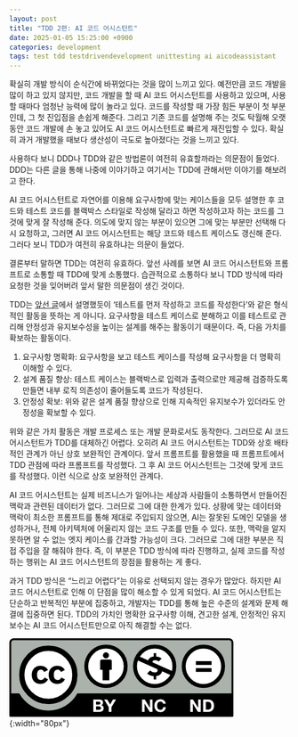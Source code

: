 ```yaml
---
layout: post
title: "TDD 2편: AI 코드 어시스턴트"
date: 2025-01-05 15:25:00 +0900
categories: development
tags: test tdd testdrivendevelopment unittesting ai aicodeassistant
---
```


확실히 개발 방식이 순식간에 바뀌었다는 것을 많이 느끼고 있다. 예전만큼 코드 개발을 많이 하고 있지 않지만, 코드 개발을 할 때 AI 코드 어시스턴트를 사용하고 있으며, 사용할 때마다 엄청난 능력에 많이 놀라고 있다. 코드를 작성할 때 가장 힘든 부분이 첫 부분인데, 그 첫 진입점을 손쉽게 해준다. 그리고 기존 코드를 설명해 주는 것도 탁월해 오랫동안 코드 개발에 손 놓고 있어도 AI 코드 어시스턴트로 빠르게 재진입할 수 있다. 확실히 과거 개발했을 때보다 생산성이 극도로 높아졌다는 것을 느끼고 있다.

사용하다 보니 DDD나 TDD와 같은 방법론이 여전히 유효할까라는 의문점이 들었다. DDD는 다른 글을 통해 나중에 이야기하고 여기서는 TDD에 관해서만 이야기를 해보려고 한다.

AI 코드 어시스턴트로 자연어를 이용해 요구사항에 맞는 케이스들을 모두 설명한 후 코드와 테스트 코드를 블랙박스 스타일로 작성해 달라고 하면 작성하고자 하는 코드를 그것에 맞게 잘 작성해 준다. 의도에 맞지 않는 부분이 있으면 그에 맞는 부분만 선택해 다시 요청하고, 그러면 AI 코드 어시스턴트는 해당 코드와 테스트 케이스도 갱신해 준다. 그러다 보니 TDD가 여전히 유효하냐는 의문이 들었다.

결론부터 말하면 TDD는 여전히 유효하다. 앞선 사례를 보면 AI 코드 어시스턴트와 프롬프트로 소통할 때 TDD에 맞게 소통했다. 습관적으로 소통하다 보니 TDD 방식에 따라 요청한 것을 잊어버려 앞서 말한 의문점이 생긴 것이다.

TDD는 [앞선 글](https://shawn72km.github.io/development/2023/02/05/tdd-n01-about.html)에서 설명했듯이 ‘테스트를 먼저 작성하고 코드를 작성한다’와 같은 형식적인 활동을 뜻하는 게 아니다. 요구사항을 테스트 케이스로 분해하고 이를 테스트로 관리해 안정성과 유지보수성을 높이는 설계를 해주는 활동이기 때문이다. 즉, 다음 가치를 확보하는 활동이다.

1. 요구사항 명확화: 요구사항을 보고 테스트 케이스를 작성해 요구사항을 더 명확히 이해할 수 있다.
2. 설계 품질 향상: 테스트 케이스는 블랙박스로 입력과 출력으로만 제공해 검증하도록 만들면 내부 로직 의존성이 줄어들도록 코드가 작성된다.
3. 안정성 확보: 위와 같은 설계 품질 향상으로 인해 지속적인 유지보수가 있더라도 안정성을 확보할 수 있다.

위와 같은 가치 활동은 개발 프로세스 또는 개발 문화로서도 동작한다. 그러므로 AI 코드 어시스턴트가 TDD를 대체하긴 어렵다. 오히려 AI 코드 어시스턴트는 TDD와 상호 배타적인 관계가 아닌 상호 보완적인 관계이다. 앞서 프롬프트를 활용했을 때 프롬프트에서 TDD 관점에 따라 프롬프트를 작성했다. 그 후 AI 코드 어시스턴트는 그것에 맞게 코드를 작성했다. 이런 식으로 상호 보완적인 관계다.

AI 코드 어시스턴트는 실제 비즈니스가 일어나는 세상과 사람들이 소통하면서 만들어진 맥락과 관련된 데이터가 없다. 그러므로 그에 대한 한계가 있다. 상황에 맞는 데이터와 맥락이 최소한 프롬프트를 통해 제대로 주입되지 않으면, AI는 잘못된 도메인 모델을 생성하거나, 전체 아키텍처에 어울리지 않는 코드 구조를 만들 수 있다. 또한, 맥락을 알지 못하면 알 수 없는 엣지 케이스를 간과할 가능성이 크다. 그러므로 그에 대한 부분은 직접 주입을 잘 해줘야 한다. 즉, 이 부분은 TDD 방식에 따라 진행하고, 실제 코드를 작성하는 행위는 AI 코드 어시스턴트의 장점을 활용하는 게 좋다.

과거 TDD 방식은 “느리고 어렵다”는 이유로 선택되지 않는 경우가 많았다. 하지만 AI 코드 어시스턴트로 인해 이 단점을 많이 해소할 수 있게 되었다. AI 코드 어시스턴트는 단순하고 반복적인 부분에 집중하고, 개발자는 TDD를 통해 높은 수준의 설계와 문제 해결에 집중하면 된다. TDD의 가치인 명확한 요구사항 이해, 견고한 설계, 안정적인 유지보수는 AI 코드 어시스턴트만으로 아직 해결할 수는 없다.

![CC by-nc-nd](/assets/by-nc-nd.png){:width="80px"}
